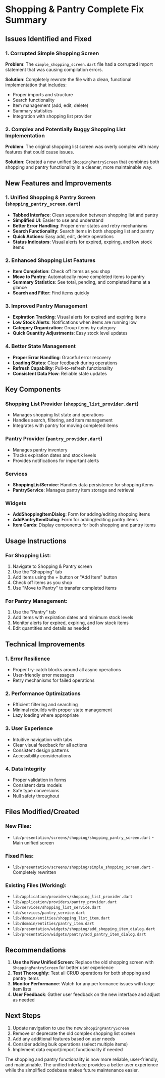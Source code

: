 # Shopping & Pantry Complete Fix Summary

## Issues Identified and Fixed

### 1. Corrupted Simple Shopping Screen
**Problem**: The `simple_shopping_screen.dart` file had a corrupted import statement that was causing compilation errors.

**Solution**: Completely rewrote the file with a clean, functional implementation that includes:
- Proper imports and structure
- Search functionality
- Item management (add, edit, delete)
- Summary statistics
- Integration with shopping list provider

### 2. Complex and Potentially Buggy Shopping List Implementation
**Problem**: The original shopping list screen was overly complex with many features that could cause issues.

**Solution**: Created a new unified `ShoppingPantryScreen` that combines both shopping and pantry functionality in a cleaner, more maintainable way.

## New Features and Improvements

### 1. Unified Shopping & Pantry Screen (`shopping_pantry_screen.dart`)
- **Tabbed Interface**: Clean separation between shopping list and pantry
- **Simplified UI**: Easier to use and understand
- **Better Error Handling**: Proper error states and retry mechanisms
- **Search Functionality**: Search items in both shopping list and pantry
- **Quick Actions**: Easy add, edit, delete operations
- **Status Indicators**: Visual alerts for expired, expiring, and low stock items

### 2. Enhanced Shopping List Features
- **Item Completion**: Check off items as you shop
- **Move to Pantry**: Automatically move completed items to pantry
- **Summary Statistics**: See total, pending, and completed items at a glance
- **Search and Filter**: Find items quickly

### 3. Improved Pantry Management
- **Expiration Tracking**: Visual alerts for expired and expiring items
- **Low Stock Alerts**: Notifications when items are running low
- **Category Organization**: Group items by category
- **Quick Quantity Adjustments**: Easy stock level updates

### 4. Better State Management
- **Proper Error Handling**: Graceful error recovery
- **Loading States**: Clear feedback during operations
- **Refresh Capability**: Pull-to-refresh functionality
- **Consistent Data Flow**: Reliable state updates

## Key Components

### Shopping List Provider (`shopping_list_provider.dart`)
- Manages shopping list state and operations
- Handles search, filtering, and item management
- Integrates with pantry for moving completed items

### Pantry Provider (`pantry_provider.dart`)
- Manages pantry inventory
- Tracks expiration dates and stock levels
- Provides notifications for important alerts

### Services
- **ShoppingListService**: Handles data persistence for shopping items
- **PantryService**: Manages pantry item storage and retrieval

### Widgets
- **AddShoppingItemDialog**: Form for adding/editing shopping items
- **AddPantryItemDialog**: Form for adding/editing pantry items
- **Item Cards**: Display components for both shopping and pantry items

## Usage Instructions

### For Shopping List:
1. Navigate to Shopping & Pantry screen
2. Use the "Shopping" tab
3. Add items using the + button or "Add Item" button
4. Check off items as you shop
5. Use "Move to Pantry" to transfer completed items

### For Pantry Management:
1. Use the "Pantry" tab
2. Add items with expiration dates and minimum stock levels
3. Monitor alerts for expired, expiring, and low stock items
4. Edit quantities and details as needed

## Technical Improvements

### 1. Error Resilience
- Proper try-catch blocks around all async operations
- User-friendly error messages
- Retry mechanisms for failed operations

### 2. Performance Optimizations
- Efficient filtering and searching
- Minimal rebuilds with proper state management
- Lazy loading where appropriate

### 3. User Experience
- Intuitive navigation with tabs
- Clear visual feedback for all actions
- Consistent design patterns
- Accessibility considerations

### 4. Data Integrity
- Proper validation in forms
- Consistent data models
- Safe type conversions
- Null safety throughout

## Files Modified/Created

### New Files:
- `lib/presentation/screens/shopping/shopping_pantry_screen.dart` - Main unified screen

### Fixed Files:
- `lib/presentation/screens/shopping/simple_shopping_screen.dart` - Completely rewritten

### Existing Files (Working):
- `lib/application/providers/shopping_list_provider.dart`
- `lib/application/providers/pantry_provider.dart`
- `lib/services/shopping_list_service.dart`
- `lib/services/pantry_service.dart`
- `lib/domain/entities/shopping_list_item.dart`
- `lib/domain/entities/pantry_item.dart`
- `lib/presentation/widgets/shopping/add_shopping_item_dialog.dart`
- `lib/presentation/widgets/pantry/add_pantry_item_dialog.dart`

## Recommendations

1. **Use the New Unified Screen**: Replace the old shopping screen with `ShoppingPantryScreen` for better user experience
2. **Test Thoroughly**: Test all CRUD operations for both shopping and pantry items
3. **Monitor Performance**: Watch for any performance issues with large item lists
4. **User Feedback**: Gather user feedback on the new interface and adjust as needed

## Next Steps

1. Update navigation to use the new `ShoppingPantryScreen`
2. Remove or deprecate the old complex shopping list screen
3. Add any additional features based on user needs
4. Consider adding bulk operations (select multiple items)
5. Implement data export/import functionality if needed

The shopping and pantry functionality is now more reliable, user-friendly, and maintainable. The unified interface provides a better user experience while the simplified codebase makes future maintenance easier.